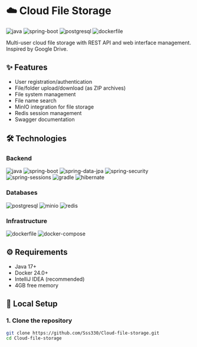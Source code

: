 # ☁️ Cloud File Storage 

![java](https://github.com/VladislavLevchikIsAProger/tennis_scoreboard/assets/153897612/bc1ab298-7a78-42ec-8813-05b38668310e)
![spring-boot](https://github.com/user-attachments/assets/ffd33770-caf6-48b0-afbe-d49b22066aa4)
![postgresql](https://github.com/VladislavLevchikIsAProger/weather_tracker/assets/153897612/8922bdba-ad57-4d69-b68c-ec505fff82e0)
![dockerfile](https://github.com/VladislavLevchikIsAProger/weather_tracker/assets/153897612/e22a80da-ca5a-438b-a5f5-605393f3208d)

Multi-user cloud file storage with REST API and web interface management. Inspired by Google Drive.

## ✨ Features
- User registration/authentication
- File/folder upload/download (as ZIP archives)
- File system management
- File name search
- MinIO integration for file storage
- Redis session management
- Swagger documentation

## 🛠 Technologies
### Backend
![java](https://github.com/VladislavLevchikIsAProger/tennis_scoreboard/assets/153897612/bc1ab298-7a78-42ec-8813-05b38668310e)
![spring-boot](https://github.com/user-attachments/assets/ffd33770-caf6-48b0-afbe-d49b22066aa4)
![spring-data-jpa](https://github.com/user-attachments/assets/7e5259f6-1797-4193-a8c8-e465c5f7d9be)
![spring-security](https://github.com/user-attachments/assets/cddf0433-6e43-4622-a97d-e911d9c19e06)
![spring-sessions](https://github.com/user-attachments/assets/21b706ef-b486-4a4d-91be-2170b5f54a00)
![gradle](https://github.com/user-attachments/assets/65cd889b-5438-461f-afef-a04d569660b0)
![hibernate](https://github.com/VladislavLevchikIsAProger/tennis_scoreboard/assets/153897612/071df0a5-79ef-4435-9c98-5a9b2383d420)

### Databases
![postgresql](https://github.com/VladislavLevchikIsAProger/weather_tracker/assets/153897612/8922bdba-ad57-4d69-b68c-ec505fff82e0)
![minio](https://github.com/user-attachments/assets/ce6c904c-0f05-4b7f-9766-68bbd8e3a766)
![redis](https://github.com/user-attachments/assets/f5d8cd30-35f5-4524-a374-985dd400d030)

### Infrastructure
![dockerfile](https://github.com/VladislavLevchikIsAProger/weather_tracker/assets/153897612/e22a80da-ca5a-438b-a5f5-605393f3208d)
![docker-compose](https://github.com/VladislavLevchikIsAProger/weather_tracker/assets/153897612/82390fb8-e6d4-4b15-b175-78eead5bc360)

## ⚙️ Requirements
- Java 17+
- Docker 24.0+
- IntelliJ IDEA (recommended)
- 4GB free memory

## 🚀 Local Setup

### 1. Clone the repository
```bash
git clone https://github.com/Sss330/Cloud-file-storage.git
cd Cloud-file-storage
